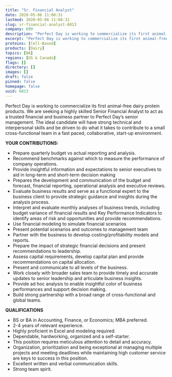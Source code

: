 ```yaml
---
title: "Sr. Financial Analyst"
date: 2020-05-06 11:08:31
lastmod: 2020-05-06 11:08:31
slug: sr-financial-analyst-6813
company: 699
description: "Perfect Day is working to commercialize its first animal-free dairy protein products. We are seeking a highly skilled Senior Financial Analyst to act as a trusted financial and business partner to Perfect Day’s senior management. The ideal candidate will have strong technical and interpersonal skills and be driven to do what it takes to contribute to a small cross-functional team in a fast paced, collaborative, start-up environment.YOUR CONTRIBUTIONS:"
excerpt: "Perfect Day is working to commercialize its first animal-free dairy protein products. We are seeking a highly skilled Senior Financial Analyst to act as a trusted financial and business partner to Perfect Day’s senior management. The ideal candidate will have strong technical and interpersonal skills and be driven to do what it takes to contribute to a small cross-functional team in a fast paced, collaborative, start-up environment.YOUR CONTRIBUTIONS:"
proteins: [Cell-Based]
products: [Dairy]
topics: [NA]
regions: [US & Canada]
flags: []
directory: []
images: []
draft: false
pinned: false
homepage: false
uuid: 6813
---
```

<p>Perfect Day is working to commercialize its first animal-free dairy protein products. We are seeking a highly skilled Senior Financial Analyst to act as a trusted financial and business partner to Perfect Day’s senior management. The ideal candidate will have strong technical and interpersonal skills and be driven to do what it takes to contribute to a small cross-functional team in a fast paced, collaborative, start-up environment.</p>
<p><strong>YOUR CONTRIBUTIONS:</strong></p>
<ul>
<li>Prepare quarterly budget vs actual reporting and analysis.</li>
<li>Recommend benchmarks against which to measure the performance of company operations.</li>
<li>Provide insightful information and expectations to senior executives to aid in long-term and short-term decision making</li>
<li>Prepares the development and communication of the budget and forecast, financial reporting, operational analysis and executive reviews.</li>
<li>Evaluate business results and serve as a functional expert to the business client to provide strategic guidance and insights during the analysis process.</li>
<li>Interpret and evaluate monthly analyses of business trends, including budget variance of financial results and Key Performance Indicators to identify areas of risk and opportunities and provide recommendations.</li>
<li>Use financial modeling to simulate financial scenarios</li>
<li>Present potential scenarios and outcomes to management team</li>
<li>Partner with the business to develop costing/profitability models and reports.</li>
<li>Prepare the impact of strategic financial decisions and present recommendations to leadership.</li>
<li>Assess capital requirements, develop capital plan and provide recommendations on capital allocation.</li>
<li>Present and communicate to all levels of the business.</li>
<li>Work closely with broader sales team to provide timely and accurate updates to senior leadership and articulate business insights.</li>
<li>Provide ad hoc analysis to enable insightful color of business performances and support decision making.</li>
<li>Build strong partnership with a broad range of cross-functional and global teams.</li>
</ul>
<p><strong>QUALIFICATIONS</strong></p>
<ul>
<li>BS or BA in Accounting, Finance, or Economics; MBA preferred.</li>
<li>2-4 years of relevant experience.</li>
<li>Highly proficient in Excel and modeling required. </li>
<li>Dependable, hardworking, organized and a self-starter.</li>
<li>This position requires meticulous attention to detail and accuracy.</li>
<li>Organization, prioritization and being exceptional at managing multiple projects and meeting deadlines while maintaining high customer service are keys to success in this position.</li>
<li>Excellent written and verbal communication skills.</li>
<li>Strong team spirit.</li>
</ul>
